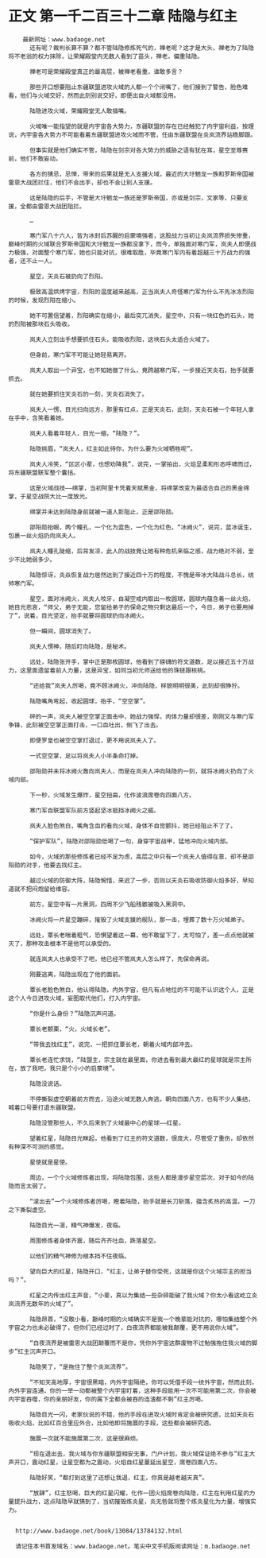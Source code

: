 # 正文 第一千二百三十二章 陆隐与红主
        最新网址：www.badaoge.net
          还有呢？裁判长算不算？都不管陆隐修炼死气的，禅老呢？这才是大头，禅老为了陆隐将不老翁的权力抹除，让荣耀殿堂内无数人看到了苗头，禅老，偏重陆隐。
      
          禅老可是荣耀殿堂真正的最高层，被禅老看重，谁敢多言？
      
          那些开口想要阻止东疆联盟进攻火域的人都一个个闭嘴了，他们接到了警告，脸色难看，他们与火域交好，然而此刻别说交好，即便出自火域都没用。
      
          陆隐进攻火域，荣耀殿堂无人敢插嘴。
      
          火域唯一能指望的就是内宇宙各大势力，东疆联盟的存在已经触犯了内宇宙利益，按理说，内宇宙各大势力不可能看着东疆联盟进攻火域而不管，任由东疆联盟在炎岚流界站稳脚跟。
      
          但事实就是他们确实不管，陆隐在剑宗对各大势力的威胁之语有犹在耳，星空至尊赛前，他们不敢妄动。
      
          各方的猜忌，忌惮，带来的后果就是无人支援火域，最近的大圩魍龙一族和罗斯帝国被雷恩大战团拦住，他们不会出手，却也不会让别人支援。
      
          这是陆隐的后手，不管是大圩魍龙一族还是罗斯帝国，亦或是剑宗，文家等，只要支援，全都由雷恩大战团阻拦。
      
          …
      
          寒门军八十六人，皆为冰封后苏醒的启蒙境强者，这股战力当初让炎岚流界损失惨重，巅峰时期的火域联合罗斯帝国和大圩魍龙一族都没拿下，而今，单独面对寒门军，岚夫人即便战力极强，对面整个寒门军，她也只能对抗，很难取胜，毕竟寒门军内有着超越三十万战力的强者，还不止一人。
      
          星空，天炎石被扔向了烈阳。
      
          极致高温烘烤宇宙，烈阳的温度越来越高，正当岚夫人奇怪寒门军为什么不先冰冻烈阳的时候，发现烈阳在缩小。
      
          她不可置信望着，烈阳确实在缩小，最后突兀消失，星空中，只有一块红色的石头，她的烈阳被那块石头吸收。
      
          岚夫人立刻出手想要抓住石头，能吸收烈阳，这块石头太适合火域了。
      
          但身前，寒门军不可能让她轻易离开。
      
          岚夫人取出一个异宝，也不知她做了什么，竟跨越寒门军，一步接近天炎石，抬手就要抓去。
      
          就在她要抓住天炎石的一刻，天炎石消失了。
      
          岚夫人一愣，目光扫向远方，那里有红点，正是天炎石，此刻，天炎石被一个年轻人拿在手中，含笑看着她。
      
          岚夫人看着年轻人，目光一缩，“陆隐？”。
      
          陆隐挑眉，“岚夫人，红主如此待你，为什么要为火域牺牲呢”。
      
          岚夫人冷笑，“区区小辈，也想劝降我”，说完，一掌拍出，火焰呈柔和形态呼啸而过，将东疆联盟联军整个囊括。
      
          这是火域战技——绵掌，当初阿里卡凭着天赋黑金，将绵掌改变为最适合自己的黑金绵掌，于星空战院大比一度放光。
      
          绵掌并未达到陆隐身前就被一道人影阻止，正是邵阳勋。
      
          邵阳勋抬眼，两个瞳孔，一个化为蓝色，一个化为红色，“冰阙火”，说完，蓝冰诞生，包裹一丝火焰扔向岚夫人。
      
          岚夫人瞳孔陡缩，后背发凉，此人的战技竟让她有种危机来临之感，战力绝对不弱，至少不比她弱多少。
      
          陆隐惊讶，炎焱恢复战力居然达到了接近四十万的程度，不愧是帝冰大陆战斗总长，统帅寒门军。
      
          星空，面对冰阙火，岚夫人咬牙，自凝空戒内取出一枚圆球，圆球内蕴含着一丝火焰，她目光悲哀，“师父，弟子无能，您留给弟子的保命之物只剩这最后一个，今日，弟子也要用掉了”，说着，目光坚定，抬手就要将圆球扔向冰阙火。
      
          但一瞬间，圆球消失了。
      
          岚夫人愣神，随后盯向陆隐，是秘术。
      
          远处，陆隐张开手，掌中正是那枚圆球，他看到了磅礴的符文道数，足以接近五十万战力，这里面遗留着前人力量，这是异宝，如同当初元师送给他的珠链跟核桃。
      
          “还给我”岚夫人厉喝，竟不顾冰阙火，冲向陆隐，样貌明明很美，此刻却很狰狞。
      
          陆隐嘴角弯起，收起圆球，抬手，“空空掌”。
      
          砰的一声，岚夫人被空空掌正面击中，她战力强悍，肉体力量却很差，刚刚又与寒门军争锋，此刻被空空掌正面打击，一口血吐出，倒飞了出去。
      
          即便罗皇也被空空掌打退过，更不用说岚夫人了。
      
          一式空空掌，足以将岚夫人小半条命打掉。
      
          邵阳勋并未将冰阙火轰向岚夫人，而是在岚夫人冲向陆隐的一刻，就将冰阙火扔向了火域内部。
      
          下一秒，火域发生爆炸，星空扭曲，化作波浪席卷向四面八方。
      
          寒门军自联盟军队前方竖起坚冰抵挡冰阙火之威。
      
          岚夫人脸色煞白，嘴角含血的看向火域，身体不自觉颤抖，她已经阻止不了了。
      
          “保护军队”，陆隐对邵阳勋低喝了一句，身穿宇宙战甲，猛地冲向火域内部。
      
          如今，火域的那些修炼者已经不足为虑，高层之中只有一个岚夫人值得在意，却不是邵阳勋的对手，他要去找红主。
      
          越过火域的防御大阵，陆隐惋惜，来迟了一步，否则以天炎石吸收防御火焰多好，早知道就不把闷炮留给维容。
      
          前方，星空中有一片黑洞，四周不少飞船残骸被吸入黑洞中。
      
          冰阙火将一片星空蹦碎，摧毁了火域支援的舰队，那一击，埋葬了数十万火域弟子。
      
          远处，覃长老喘着粗气，恐惧望着这一幕，他不敢留下了，太可怕了，差一点点他就被灭了，那种攻击根本不是他可以承受的。
      
          就连岚夫人也承受不了吧，他已经不管岚夫人怎么样了，先保命再说。
      
          刚要逃离，陆隐出现在了他的面前。
      
          覃长老脸色煞白，他认得陆隐，内外宇宙，但凡有点地位的不可能不认识这个人，正是这个人今日进攻火域，妄图取代他们，打入内宇宙。
      
          “你是什么身份？”陆隐沉声问道。
      
          覃长老颤栗，“火，火域长老”。
      
          “带我去找红主”，说完，一把抓住覃长老，朝着火域内部冲去。
      
          覃长老连忙求饶，“陆盟主，宗主就在最里面，你进去看到最大最红的星球就是宗主所在，放了我吧，我只是个小小的启蒙境”。
      
          陆隐没说话。
      
          不停撕裂虚空朝着前方而去，沿途火域无数人奔逃，朝向四面八方，也有不少人集结，喊着口号要打退东疆联盟。
      
          陆隐没管那些人，不久后来到了火域最中心的星球——红星。
      
          望着红星，陆隐目光眯起，他看到了红主的符文道数，很庞大，尽管受了重伤，却依然有种深不可测的感觉。
      
          星使就是星使。
      
          周边，一个个火域修炼者出现，将陆隐包围，这些人都是漫步星空层次，对于如今的陆隐而言太弱了。
      
          “滚出去”一个火域修炼者厉喝，瞪着陆隐，抬手就是长刀斩落，蕴含炙热的高温，一刀之下撕裂虚空。
      
          陆隐目光一凛，精气神爆发，夜临。
      
          周围修炼者身体齐震，随后齐齐吐血，跌落星空。
      
          以他们的精气神修为根本挡不住夜临。
      
          望向巨大的红星，陆隐开口，“红主，让弟子替你受死，这就是你这个火域宗主的担当吗？”。
      
          红星之内传出红主声音，“小辈，真以为集结一些杂碎能破了我火域？你太小看这屹立炎岚流界无数年的火域了”。
      
          陆隐昂首，“没敢小看，巅峰时期的火域确实不是我一个晚辈能对抗的，哪怕集结整个外宇宙之力也未必破得了，但你们已经过时了，白夜流界都能被我颠覆，更不用说你火域”。
      
          “白夜流界是被雷恩大战团颠覆而不是你，凭你外宇宙这群废物不过勉强拖住我火域的脚步”红主沉声开口。
      
          陆隐笑了，“是拖住了整个炎岚流界”。
      
          “不知天高地厚，宇宙很黑暗，内外宇宙隔绝，你可以凭借手段一统外宇宙，然而此刻，内外宇宙连通，你的一举一动都被整个内宇宙盯着，这种手段能用一次不可能用第二次，你会被内宇宙吞噬，你的亲朋好友，你的属下全都会被吞的连渣都不剩”红主厉喝。
      
          陆隐目光一闪，老家伙说的不错，他的手段在进攻火域时肯定会被研究透，比如天炎石吸收火焰，比如红百合里应外合，比如他即将施展的手段，这些都会被研究透。
      
          施展一次就不能施展第二次，这是很麻烦。
      
          “现在退出去，我火域与你东疆联盟相安无事，门户计划，我火域保证绝不参与”红主大声开口，震动红星，让星空都为之震动，火焰自红星蔓延出星空，席卷四面八方。
      
          陆隐好笑，“都打到这里了还想让我退，红主，你真是越老越天真”。
      
          “放肆”，红主怒喝，巨大的红星闪耀，化作一团火焰席卷向陆隐，红主在利用红星的力量提升战力，这点陆隐早就猜到了，当初摧毁炼炎星，炎无咎就将整个炼炎星化为力量，增强实力。
      
      
      http://www.badaoge.net/book/13084/13784132.html
      
      请记住本书首发域名：www.badaoge.net。笔尖中文手机版阅读网址：m.badaoge.net